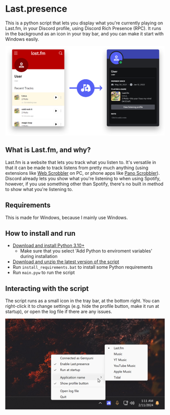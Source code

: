 # Last.presence
This is a python script that lets you display what you're currently playing on Last.fm, in your Discord profile, using Discord Rich Presence (RPC). It runs in the background as an icon in your tray bar, and you can make it start with Windows easily.

![](demonstration.png)

## What is Last.fm, and why?
Last.fm is a website that lets you track what you listen to. It's versatile in that it can be made to track listens from pretty much anything (using extensions like [Web Scrobbler](https://web-scrobbler.com/) on PC, or phone apps like [Pano Scrobbler](https://play.google.com/store/apps/details?id=com.arn.scrobble)). Discord already lets you show what you're listening to when using Spotify, however, if you use something other than Spotify, there's no built in method to show what you're listening to.

## Requirements
This is made for Windows, because I mainly use Windows.

## How to install and run
* [Download and install Python 3.10+](https://www.python.org/downloads/)
  * Make sure that you select 'Add Python to enviroment variables' during installation
* [Download and unzip the latest version of the script](archive/refs/heads/main.zip)
* Run `install_requirements.bat` to install some Python requirements
* Run `main.pyw` to run the script

## Interacting with the script
The script runs as a small icon in the tray bar, at the bottom right. You can right-click it to change settings (e.g. hide the profile button, make it run at startup), or open the log file if there are any issues.

![](tray_icon.png)
